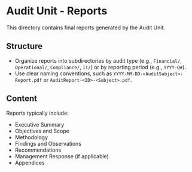 # Audit Unit - Reports

This directory contains final reports generated by the Audit Unit.

## Structure
- Organize reports into subdirectories by audit type (e.g., `Financial/`, `Operational/`, `Compliance/`, `IT/`) or by reporting period (e.g., `YYYY-Q#`).
- Use clear naming conventions, such as `YYYY-MM-DD-<AuditSubject>-Report.pdf` or `AuditReport-<ID>-<Subject>.pdf`.

## Content
Reports typically include:
- Executive Summary
- Objectives and Scope
- Methodology
- Findings and Observations
- Recommendations
- Management Response (if applicable)
- Appendices 